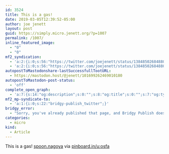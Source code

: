 ```yaml
---
id: 3524
title: This is a gas!
date: 2019-03-05T12:39:52-05:00
author: joe jenett
layout: post
guid: https://simply.micro.jenett.org/?p=1007
permalink: /1007/
inline_featured_image:
  - "0"
  - "0"
mf2_syndication:
  - 'a:2:{i:0;s:56:"https://twitter.com/joejenett/status/1384850268488093697";i:1;s:56:"https://twitter.com/joejenett/status/1102987126562533376";}'
  - 'a:2:{i:0;s:56:"https://twitter.com/joejenett/status/1384850268488093697";i:1;s:56:"https://twitter.com/joejenett/status/1102987126562533376";}'
autopostToMastodonshare-lastSuccessfullTootURL:
  - https://mastodon.host/@jenett/101699262469010180
autopostToMastodon-post-status:
  - 'off'
complete_open_graph:
  - 'a:7:{s:14:"og:description";s:0:"";s:8:"og:title";s:0:"";s:7:"og:type";s:0:"";s:12:"twitter:card";s:7:"summary";s:15:"twitter:creator";s:0:"";s:19:"twitter:description";s:0:"";s:8:"og:image";s:0:"";}'
mf2_mp-syndicate-to:
  - 'a:1:{i:0;s:22:"bridgy-publish_twitter";}'
bridgy_error:
  - "Sorry, you've already published that page, and Bridgy Publish doesn't support updating existing posts. Details: https://github.com/snarfed/bridgy/issues/84"
categories:
  - micro
kind:
  - Article
---
```

This is a gas! [spoon.nagoya](http://spoon.nagoya/) via [pinboard.in/u:osfa](https://pinboard.in/u:osfa)